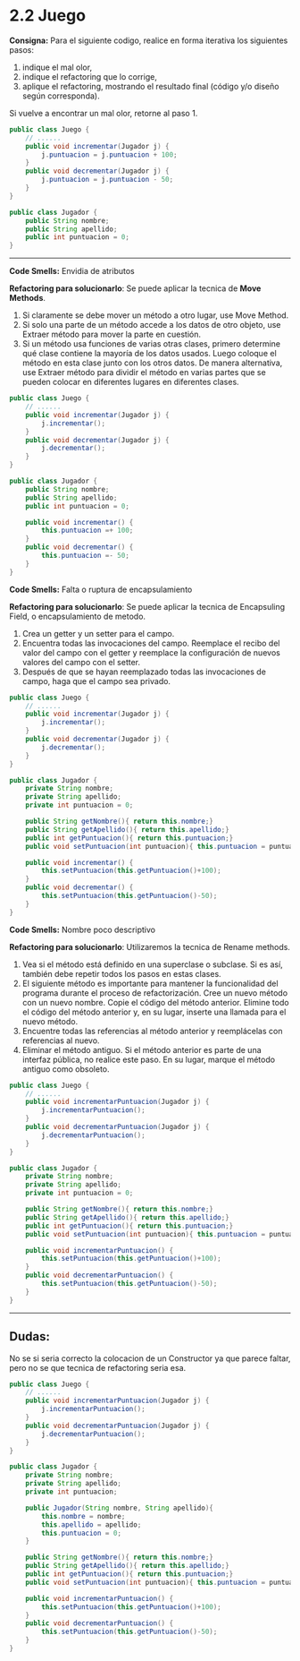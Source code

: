 # 2.2 Juego
**Consigna:** Para el siguiente codigo, realice en forma iterativa los siguientes pasos:
1. indique el mal olor,
2. indique el refactoring que lo corrige, 
3. aplique el refactoring, mostrando el resultado final (código y/o diseño según corresponda). 

Si vuelve a encontrar un mal olor, retorne al paso 1.


``` java
public class Juego {
    // ......
    public void incrementar(Jugador j) {
        j.puntuacion = j.puntuacion + 100;
    }
    public void decrementar(Jugador j) {
        j.puntuacion = j.puntuacion - 50;
    }
}

public class Jugador {
    public String nombre;
    public String apellido;
    public int puntuacion = 0;
}
```
---
**Code Smells:** Envidia de atributos

**Refactoring para solucionarlo**: Se puede aplicar la tecnica de **Move Methods**.
   1. Si claramente se debe mover un método a otro lugar, use Move Method.
   2. Si solo una parte de un método accede a los datos de otro objeto, use Extraer método para mover la parte en cuestión.
   3. Si un método usa funciones de varias otras clases, primero determine qué clase contiene la mayoría de los datos usados. Luego coloque el método en esta clase junto con los otros datos. De manera alternativa, use Extraer método para dividir el método en varias partes que se pueden colocar en diferentes lugares en diferentes clases.


```Java
public class Juego {
    // ......
    public void incrementar(Jugador j) {
        j.incrementar();
    }
    public void decrementar(Jugador j) {
        j.decrementar();
    }
}

public class Jugador {
    public String nombre;
    public String apellido;
    public int puntuacion = 0;

    public void incrementar() {
        this.puntuacion =+ 100;
    }
    public void decrementar() {
        this.puntuacion =- 50;
    }
}
```
**Code Smells:** Falta o ruptura de encapsulamiento

**Refactoring para solucionarlo**: Se puede aplicar la tecnica de Encapsuling Field, o encapsulamiento de metodo.
   1. Crea un getter y un setter para el campo.
   2. Encuentra todas las invocaciones del campo. Reemplace el recibo del valor del campo con el getter y reemplace la configuración de nuevos valores del campo con el setter.
   3. Después de que se hayan reemplazado todas las invocaciones de campo, haga que el campo sea privado.
```Java
public class Juego {
    // ......
    public void incrementar(Jugador j) {
        j.incrementar();
    }
    public void decrementar(Jugador j) {
        j.decrementar();
    }
}

public class Jugador {
    private String nombre;
    private String apellido;
    private int puntuacion = 0;

    public String getNombre(){ return this.nombre;}
    public String getApellido(){ return this.apellido;}
    public int getPuntuacion(){ return this.puntuacion;}
    public void setPuntuacion(int puntuacion){ this.puntuacion = puntuacion}

    public void incrementar() {
        this.setPuntuacion(this.getPuntuacion()+100);
    }
    public void decrementar() {
        this.setPuntuacion(this.getPuntuacion()-50);
    }
}
```
**Code Smells:** Nombre poco descriptivo

**Refactoring para solucionarlo**: Utilizaremos la tecnica de Rename methods.
   1. Vea si el método está definido en una superclase o subclase. Si es así, también debe repetir todos los pasos en estas clases.
   2. El siguiente método es importante para mantener la funcionalidad del programa durante el proceso de refactorización. Cree un nuevo método con un nuevo nombre. Copie el código del método anterior. Elimine todo el código del método anterior y, en su lugar, inserte una llamada para el nuevo método.
   3. Encuentre todas las referencias al método anterior y reemplácelas con referencias al nuevo.
   4. Eliminar el método antiguo. Si el método anterior es parte de una interfaz pública, no realice este paso. En su lugar, marque el método antiguo como obsoleto.
```Java
public class Juego {
    // ......
    public void incrementarPuntuacion(Jugador j) {
        j.incrementarPuntuacion();
    }
    public void decrementarPuntuacion(Jugador j) {
        j.decrementarPuntuacion();
    }
}

public class Jugador {
    private String nombre;
    private String apellido;
    private int puntuacion = 0;

    public String getNombre(){ return this.nombre;}
    public String getApellido(){ return this.apellido;}
    public int getPuntuacion(){ return this.puntuacion;}
    public void setPuntuacion(int puntuacion){ this.puntuacion = puntuacion}

    public void incrementarPuntuacion() {
        this.setPuntuacion(this.getPuntuacion()+100);
    }
    public void decrementarPuntuacion() {
        this.setPuntuacion(this.getPuntuacion()-50);
    }
}
```
---
## Dudas: 
No se si seria correcto la colocacion de un Constructor ya que parece faltar, pero no se que tecnica de refactoring seria esa.

```java
public class Juego {
    // ......
    public void incrementarPuntuacion(Jugador j) {
        j.incrementarPuntuacion();
    }
    public void decrementarPuntuacion(Jugador j) {
        j.decrementarPuntuacion();
    }
}

public class Jugador {
    private String nombre;
    private String apellido;
    private int puntuacion;

    public Jugador(String nombre, String apellido){
        this.nombre = nombre;
        this.apellido = apellido;
        this.puntuacion = 0;
    }

    public String getNombre(){ return this.nombre;}
    public String getApellido(){ return this.apellido;}
    public int getPuntuacion(){ return this.puntuacion;}
    public void setPuntuacion(int puntuacion){ this.puntuacion = puntuacion}

    public void incrementarPuntuacion() {
        this.setPuntuacion(this.getPuntuacion()+100);
    }
    public void decrementarPuntuacion() {
        this.setPuntuacion(this.getPuntuacion()-50);
    }
}
```
